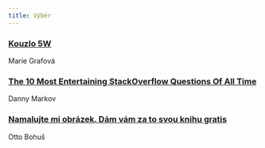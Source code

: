 ```yaml
---
title: Výběr
---
```


### [Kouzlo 5W](http://www.sibiranka.cz/blog/5w/)
Marie Grafová

### [The 10 Most Entertaining StackOverflow Questions Of All Time](http://tutorialzine.com/2015/12/the-10-most-entertaining-stackoverflow-questions-of-all-time/)
Danny Markov

### [Namalujte mi obrázek. Dám vám za to svou knihu gratis](http://ottocopy.cz/twitter-kniha)
Otto Bohuš
